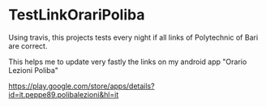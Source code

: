 # TestLinkOrariPoliba

Using travis, this projects tests every night if all links of Polytechnic of Bari are correct.

This helps me to update very fastly the links on my android app "Orario Lezioni Poliba"

https://play.google.com/store/apps/details?id=it.peppe89.polibalezioni&hl=it
